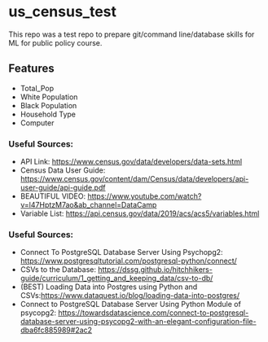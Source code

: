 # us_census_test

This repo was a test repo to prepare git/command line/database skills for ML for public policy course. 

## Features
* Total_Pop
* White Population 
* Black Population 
* Household Type 
* Computer

### Useful Sources: 
- API Link: https://www.census.gov/data/developers/data-sets.html
- Census Data User Guide: https://www.census.gov/content/dam/Census/data/developers/api-user-guide/api-guide.pdf
- BEAUTIFUL VIDEO: https://www.youtube.com/watch?v=l47HptzM7ao&ab_channel=DataCamp    
- Variable List: https://api.census.gov/data/2019/acs/acs5/variables.html


### Useful Sources: 
- Connect To PostgreSQL Database Server Using Psychopg2: https://www.postgresqltutorial.com/postgresql-python/connect/
- CSVs to the Database: https://dssg.github.io/hitchhikers-guide/curriculum/1_getting_and_keeping_data/csv-to-db/
- (BEST) Loading Data into Postgres using Python and CSVs:https://www.dataquest.io/blog/loading-data-into-postgres/
- Connect to PostgreSQL Database Server Using Python Module of psycopg2: https://towardsdatascience.com/connect-to-postgresql-database-server-using-psycopg2-with-an-elegant-configuration-file-dba6fc885989#2ac2
